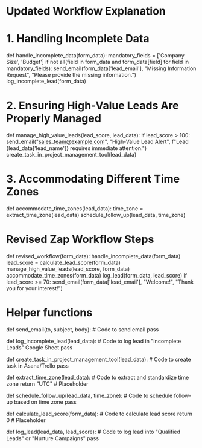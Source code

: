 # Updated Workflow Explanation

# 1. Handling Incomplete Data
def handle_incomplete_data(form_data):
    mandatory_fields = ['Company Size', 'Budget']
    if not all(field in form_data and form_data[field] for field in mandatory_fields):
        send_email(form_data['lead_email'], "Missing Information Request", "Please provide the missing information.")
        log_incomplete_lead(form_data)

# 2. Ensuring High-Value Leads Are Properly Managed
def manage_high_value_leads(lead_score, lead_data):
    if lead_score > 100:
        send_email("sales_team@example.com", "High-Value Lead Alert", f"Lead {lead_data['lead_name']} requires immediate attention.")
        create_task_in_project_management_tool(lead_data)

# 3. Accommodating Different Time Zones
def accommodate_time_zones(lead_data):
    time_zone = extract_time_zone(lead_data)
    schedule_follow_up(lead_data, time_zone)

# Revised Zap Workflow Steps
def revised_workflow(form_data):
    handle_incomplete_data(form_data)
    lead_score = calculate_lead_score(form_data)
    manage_high_value_leads(lead_score, form_data)
    accommodate_time_zones(form_data)
    log_lead(form_data, lead_score)
    if lead_score >= 70:
        send_email(form_data['lead_email'], "Welcome!", "Thank you for your interest!")

# Helper functions
def send_email(to, subject, body):
    # Code to send email
    pass

def log_incomplete_lead(lead_data):
    # Code to log lead in "Incomplete Leads" Google Sheet
    pass

def create_task_in_project_management_tool(lead_data):
    # Code to create task in Asana/Trello
    pass

def extract_time_zone(lead_data):
    # Code to extract and standardize time zone
    return "UTC"  # Placeholder

def schedule_follow_up(lead_data, time_zone):
    # Code to schedule follow-up based on time zone
    pass

def calculate_lead_score(form_data):
    # Code to calculate lead score
    return 0  # Placeholder

def log_lead(lead_data, lead_score):
    # Code to log lead into "Qualified Leads" or "Nurture Campaigns"
    pass
